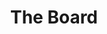 ---
layout: layouts/base.njk
title: The Board
eleventyNavigation:
    key: board
    parent: association
    order: 1
---